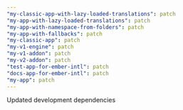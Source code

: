 ```yaml
---
"my-classic-app-with-lazy-loaded-translations": patch
"my-app-with-lazy-loaded-translations": patch
"my-app-with-namespace-from-folders": patch
"my-app-with-fallbacks": patch
"my-classic-app": patch
"my-v1-engine": patch
"my-v1-addon": patch
"my-v2-addon": patch
"test-app-for-ember-intl": patch
"docs-app-for-ember-intl": patch
"my-app": patch
---
```


Updated development dependencies
